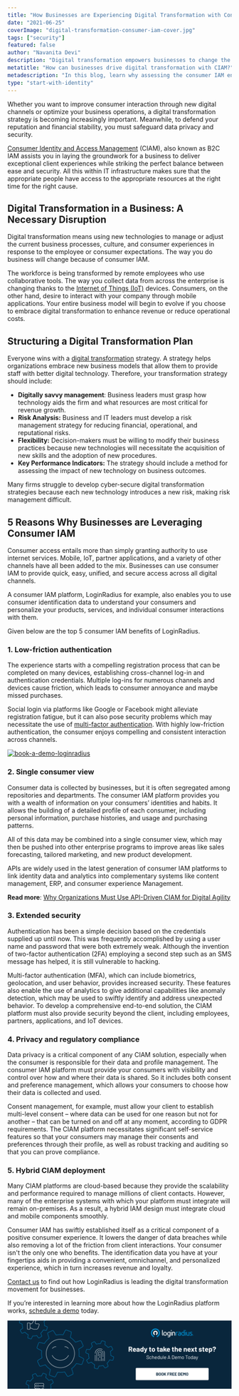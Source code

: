 ```yaml
---
title: "How Businesses are Experiencing Digital Transformation with Consumer IAM"
date: "2021-06-25"
coverImage: "digital-transformation-consumer-iam-cover.jpg"
tags: ["security"]
featured: false
author: "Navanita Devi"
description: "Digital transformation empowers businesses to change the way they operate. It’s not just a buzzword or marketing gimmick, it’s a real and tangible way to revamp how you do business and improve your company. Let’s understand it through the lens of consumer IAM."
metatitle: "How can businesses drive digital transformation with CIAM?"
metadescription: "In this blog, learn why assessing the consumer IAM environment for your business is critical to its digital transformation now more than ever before."
type: "start-with-identity"
---
```


Whether you want to improve consumer interaction through new digital channels or optimize your business operations, a digital transformation strategy is becoming increasingly important. Meanwhile, to defend your reputation and financial stability, you must safeguard data privacy and security.

[Consumer Identity and Access Management](<https://www.loginradius.com/blog/start-with-identity/customer-identity-and-access-management/#:~:text=Customer%20identity%20and%20access%20management%20(CIAM)%20is%20a%20digital%20identity,while%20securely%20managing%20customer%20identities.>) (CIAM), also known as B2C IAM assists you in laying the groundwork for a business to deliver exceptional client experiences while striking the perfect balance between ease and security. All this within IT infrastructure makes sure that the appropriate people have access to the appropriate resources at the right time for the right cause.

## **Digital Transformation in a Business: A Necessary Disruption**

Digital transformation means using new technologies to manage or adjust the current business processes, culture, and consumer experiences in response to the employee or consumer expectations. The way you do business will change because of consumer IAM.

The workforce is being transformed by remote employees who use collaborative tools. The way you collect data from across the enterprise is changing thanks to the [Internet of Things (IoT)](https://www.loginradius.com/resource/smart-iot-authentication-datasheet) devices. Consumers, on the other hand, desire to interact with your company through mobile applications. Your entire business model will begin to evolve if you choose to embrace digital transformation to enhance revenue or reduce operational costs.

## **Structuring a Digital Transformation Plan**

Everyone wins with a [digital transformation](https://www.loginradius.com/blog/start-with-identity/what-is-digital-transformation/) strategy. A strategy helps organizations embrace new business models that allow them to provide staff with better digital technology. Therefore, your transformation strategy should include:

- **Digitally savvy management**: Business leaders must grasp how technology aids the firm and what resources are most critical for revenue growth.
- **Risk Analysis:** Business and IT leaders must develop a risk management strategy for reducing financial, operational, and reputational risks.
- **Flexibility:** Decision-makers must be willing to modify their business practices because new technologies will necessitate the acquisition of new skills and the adoption of new procedures.
- **Key Performance Indicators:** The strategy should include a method for assessing the impact of new technology on business outcomes.

Many firms struggle to develop cyber-secure digital transformation strategies because each new technology introduces a new risk, making risk management difficult.

## **5 Reasons Why Businesses are Leveraging Consumer IAM**

Consumer access entails more than simply granting authority to use internet services. Mobile, IoT, partner applications, and a variety of other channels have all been added to the mix. Businesses can use consumer IAM to provide quick, easy, unified, and secure access across all digital channels.

A consumer IAM platform, LoginRadius for example, also enables you to use consumer identification data to understand your consumers and personalize your products, services, and individual consumer interactions with them.

Given below are the top 5 consumer IAM benefits of LoginRadius.

### 1. **Low-friction authentication**

The experience starts with a compelling registration process that can be completed on many devices, establishing cross-channel log-in and authentication credentials. Multiple log-ins for numerous channels and devices cause friction, which leads to consumer annoyance and maybe missed purchases.

Social login via platforms like Google or Facebook might alleviate registration fatigue, but it can also pose security problems which may necessitate the use of [multi-factor authentication](https://www.loginradius.com/resource/buyers-guide-to-multi-factor-authentication/). With highly low-friction authentication, the consumer enjoys compelling and consistent interaction across channels.

[![book-a-demo-loginradius](EB-Buyer’s-Guide-to-Multi-Factor-Authentication.png)](https://www.loginradius.com/resource/buyers-guide-to-multi-factor-authentication/)

### 2. **Single consumer view**

Consumer data is collected by businesses, but it is often segregated among repositories and departments. The consumer IAM platform provides you with a wealth of information on your consumers’ identities and habits. It allows the building of a detailed profile of each consumer, including personal information, purchase histories, and usage and purchasing patterns.

All of this data may be combined into a single consumer view, which may then be pushed into other enterprise programs to improve areas like sales forecasting, tailored marketing, and new product development.

APIs are widely used in the latest generation of consumer IAM platforms to link identity data and analytics into complementary systems like content management, ERP, and consumer experience Management.

**Read more**: [Why Organizations Must Use API-Driven CIAM for Digital Agility](https://www.loginradius.com/blog/start-with-identity/digital-agility/)

### 3. **Extended security**

Authentication has been a simple decision based on the credentials supplied up until now. This was frequently accomplished by using a user name and password that were both extremely weak. Although the invention of two-factor authentication (2FA) employing a second step such as an SMS message has helped, it is still vulnerable to hacking.

Multi-factor authentication (MFA), which can include biometrics, geolocation, and user behavior, provides increased security. These features also enable the use of analytics to give additional capabilities like anomaly detection, which may be used to swiftly identify and address unexpected behavior. To develop a comprehensive end-to-end solution, the CIAM platform must also provide security beyond the client, including employees, partners, applications, and IoT devices.

### 4. **Privacy and regulatory compliance**

Data privacy is a critical component of any CIAM solution, especially when the consumer is responsible for their data and profile management. The consumer IAM platform must provide your consumers with visibility and control over how and where their data is shared. So it includes both consent and preference management, which allows your consumers to choose how their data is collected and used.

Consent management, for example, must allow your client to establish multi-level consent – where data can be used for one reason but not for another – that can be turned on and off at any moment, according to GDPR requirements. The CIAM platform necessitates significant self-service features so that your consumers may manage their consents and preferences through their profile, as well as robust tracking and auditing so that you can prove compliance.

### 5. **Hybrid CIAM deployment**

Many CIAM platforms are cloud-based because they provide the scalability and performance required to manage millions of client contacts. However, many of the enterprise systems with which your platform must integrate will remain on-premises. As a result, a hybrid IAM design must integrate cloud and mobile components smoothly.

Consumer IAM has swiftly established itself as a critical component of a positive consumer experience. It lowers the danger of data breaches while also removing a lot of the friction from client interactions. Your consumer isn't the only one who benefits. The identification data you have at your fingertips aids in providing a convenient, omnichannel, and personalized experience, which in turn increases revenue and loyalty.

[Contact us](https://www.loginradius.com/contact-sales/) to find out how LoginRadius is leading the digital transformation movement for businesses.

If you’re interested in learning more about how the LoginRadius platform works, [schedule a demo](https://www.loginradius.com/schedule-demo/) today.

[![book-free-demo-loginradius](Book-Free-Demo-1024x310.png)](https://www.loginradius.com/book-a-demo/)
